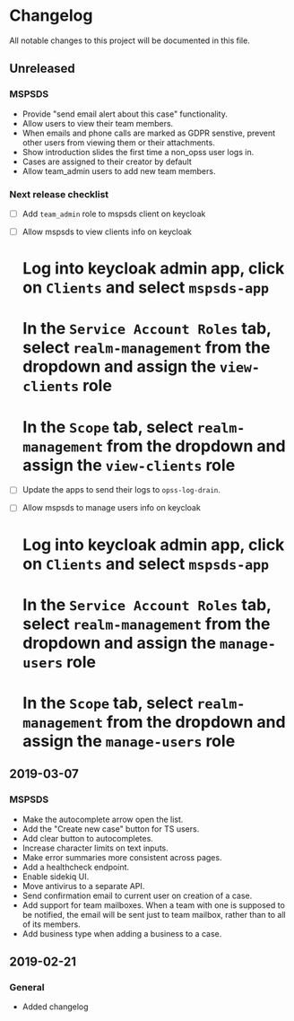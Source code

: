 # Changelog
All notable changes to this project will be documented in this file.

## Unreleased
### MSPSDS
- Provide "send email alert about this case" functionality.
- Allow users to view their team members.
- When emails and phone calls are marked as GDPR senstive, prevent other users from viewing them or their attachments.
- Show introduction slides the first time a non_opss user logs in.
- Cases are assigned to their creator by default
- Allow team_admin users to add new team members.

<!-- ### Cosmetics -->

### Next release checklist
- [ ] Add `team_admin` role to mspsds client on keycloak
- [ ] Allow mspsds to view clients info on keycloak
    # Log into keycloak admin app, click on `Clients` and select `mspsds-app`
    # In the `Service Account Roles` tab, select `realm-management` from the dropdown and assign the `view-clients` role
    # In the `Scope` tab, select `realm-management` from the dropdown and assign the `view-clients` role
- [ ] Update the apps to send their logs to `opss-log-drain`.
- [ ] Allow mspsds to manage users info on keycloak
    # Log into keycloak admin app, click on `Clients` and select `mspsds-app`
    # In the `Service Account Roles` tab, select `realm-management` from the dropdown and assign the `manage-users` role
    # In the `Scope` tab, select `realm-management` from the dropdown and assign the `manage-users` role


## 2019-03-07
### MSPSDS
- Make the autocomplete arrow open the list.
- Add the "Create new case" button for TS users.
- Add clear button to autocompletes.
- Increase character limits on text inputs.
- Make error summaries more consistent across pages.
- Add a healthcheck endpoint.
- Enable sidekiq UI.
- Move antivirus to a separate API.
- Send confirmation email to current user on creation of a case.
- Add support for team mailboxes. When a team with one is supposed to be notified, the email will be sent just to
team mailbox, rather than to all of its members.
- Add business type when adding a business to a case.


## 2019-02-21
### General
- Added changelog
